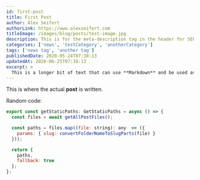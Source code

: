 ```yaml
---
id: first-post
title: First Post
author: Alex Seifert
authorLink: https://www.alexseifert.com
titleImage: /images/blog/posts/test-image.jpg
description: This is for the meta-description tag in the header for SEO.
categories: ['news', 'testCategory', 'anotherCategory']
tags: ['news tag', 'another tag']
publishedDate: 2020-05-24T07:38:13
updatedAt: 2020-06-25T07:38:13
excerpt: >
  This is a longer bit of text that can use **Markdown** and be used as an excerpt to be shown on other pages.
---
```


This is where the actual **post** is written.

Random code:

```js
export const getStaticPaths: GetStaticPaths = async () => {
  const files = await getAllPostFiles();

  const paths = files.map((file: string): any  => ({
    params: { slug: convertFolderNameToSlugParts(file) }
  }));

  return {
    paths,
    fallback: true
  };
};
```

